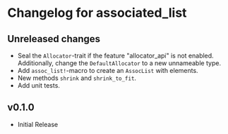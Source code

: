 # Changelog for associated_list

## Unreleased changes

- Seal the `Allocator`-trait if the feature "allocator_api" is not enabled.
    Additionally, change the `DefaultAllocator` to a new unnameable type.
- Add `assoc_list!`-macro to create an `AssocList` with elements.
- New methods `shrink` and `shrink_to_fit`.
- Add unit tests.

## v0.1.0

- Initial Release
